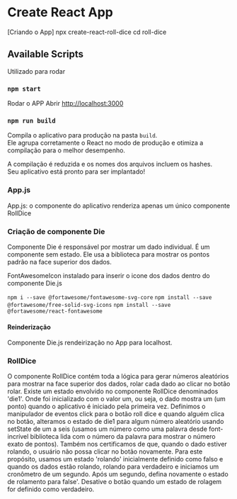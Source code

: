 #  Create React App

[Criando o App] npx create-react-roll-dice
cd roll-dice

## Available Scripts

Utilizado para rodar 

### `npm start`

Rodar o APP
Abrir [http://localhost:3000](http://localhost:3000) 




### `npm run build`

Compila o aplicativo para produção na pasta `build`.\
Ele agrupa corretamente o React no modo de produção e otimiza a compilação para o melhor desempenho.

A compilação é reduzida e os nomes dos arquivos incluem os hashes.\
Seu aplicativo está pronto para ser implantado!


### App.js 

App.js: o componente do aplicativo renderiza apenas um único componente RollDice

### Criação de componente Die

Componente Die é responsável por mostrar um dado individual. É um componente sem estado. Ele usa a biblioteca  para mostrar os pontos padrão na face superior dos dados.

FontAwesomeIcon  instalado para inserir o icone dos dados dentro do  componente  Die.js 

`npm i --save @fortawesome/fontawesome-svg-core`
`npm install --save @fortawesome/free-solid-svg-icons`
`npm install --save @fortawesome/react-fontawesome`

#### Reinderização

Componente Die.js rendeirização no App para  localhost.

### RollDice

O componente RollDice contém toda a lógica para gerar números aleatórios para mostrar na face superior dos dados, rolar cada dado ao clicar no botão rolar. 
Existe um estado envolvido no componente RollDice denominados 'die1'. Onde foi inicializado com o valor um, ou seja, o dado mostra um (um ponto) quando o aplicativo é iniciado pela primeira vez. 
Definimos o manipulador de eventos click para o botão roll dice e quando alguém clica no botão, alteramos o estado de die1 para algum número aleatório usando setState de um a seis (usamos um número como uma palavra desde font- incrível biblioteca lida com o número da palavra para mostrar o número exato de pontos). 
Também nos certificamos de que, quando o dado estiver rolando, o usuário não possa clicar no botão novamente. Para este propósito, usamos um estado 'rolando' inicialmente definido como falso e quando os dados estão rolando, rolando para verdadeiro e iniciamos um cronômetro de um segundo. Após um segundo, defina novamente o estado de rolamento para false'. Desative o botão quando um estado de rolagem for definido como verdadeiro.











